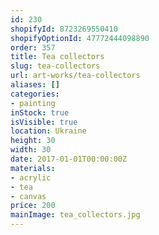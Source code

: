 ```yaml
---
id: 230
shopifyId: 8723269550410
shopifyOptionId: 47772444098890
order: 357
title: Tea collectors
slug: tea-collectors
url: art-works/tea-collectors
aliases: []
categories:
- painting
inStock: true
isVisible: true
location: Ukraine
height: 30
width: 30
date: 2017-01-01T00:00:00Z
materials:
- acrylic
- tea
- canvas
price: 200
mainImage: tea_collectors.jpg
---
```

